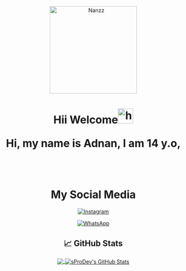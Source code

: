 <div align="center">
<img src="https://telegra.ph/file/badb018177664ea8d3116.jpg" alt="Nanzz" width="230" />
<h1 align="center">Hii Welcome<img src="https://user-images.githubusercontent.com/1303154/88677602-1635ba80-d120-11ea-84d8-d263ba5fc3c0.gif" width="40px" alt="hi">


Hi, my name is Adnan, I am 14 y.o,

<br>

# My Social Media

[![Instagram](https://img.shields.io/badge/Instagram-E4405F?style=for-the-badge&logo=instagram&logoColor=white)](https://instagram.com/nanzzxyz)

[![WhatsApp](https://img.shields.io/badge/WhatsApp-25D366?style=for-the-badge&logo=whatsapp&logoColor=white)](https://wa.me/6282140059454)

## &#x1f4c8; GitHub Stats

<a href="https://github.com/Nanzz681">

  <img align="center" src="https://github-readme-stats.vercel.app/api/top-langs/?username=Fauzibanh&layout=compact&hide_border=true" />

</a>

<a href="https://github.com/Nanzz681">

  <img align="center" src="https://github-readme-stats.vercel.app/api?username=Fauzibanh&count_private=true&show_icons=true&hide_border=true&custom_title=My%20Github%20Stats&include_all_commits=true&hide=issues" alt="sProDev's GitHub Stats" />

</a>
